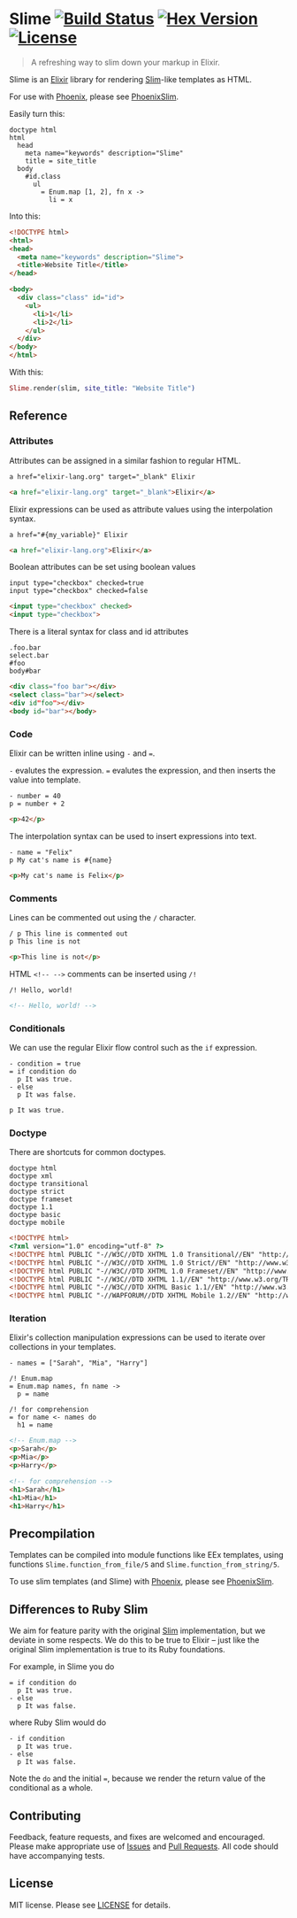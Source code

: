 # Slime [![Build Status][travis-img]][travis] [![Hex Version][hex-img]][hex] [![License][license-img]][license]

[travis-img]: https://travis-ci.org/doomspork/slim_fast.png?branch=master
[travis]: https://travis-ci.org/doomspork/slim_fast
[hex-img]: https://img.shields.io/hexpm/v/slim_fast.svg
[hex]: https://hex.pm/packages/slim_fast
[license-img]: http://img.shields.io/badge/license-MIT-brightgreen.svg
[license]: http://opensource.org/licenses/MIT

> A refreshing way to slim down your markup in Elixir.

Slime is an [Elixir][elixir] library for rendering [Slim][slim]-like
templates as HTML.

For use with [Phoenix][phoenix], please see [PhoenixSlim][phoenix-slim].

[slim]: http://slim-lang.com
[elixir]: http://elixir-lang.com
[phoenix]: http://www.phoenixframework.org/
[phoenix-slim]: https://github.com/doomspork/phoenix_slim

Easily turn this:

```slim
doctype html
html
  head
    meta name="keywords" description="Slime"
    title = site_title
  body
    #id.class
      ul
        = Enum.map [1, 2], fn x ->
          li = x
```

Into this:

```html
<!DOCTYPE html>
<html>
<head>
  <meta name="keywords" description="Slime">
  <title>Website Title</title>
</head>

<body>
  <div class="class" id="id">
    <ul>
      <li>1</li>
      <li>2</li>
    </ul>
  </div>
</body>
</html>
```

With this:

```elixir
Slime.render(slim, site_title: "Website Title")
```


## Reference

### Attributes

Attributes can be assigned in a similar fashion to regular HTML.

```slim
a href="elixir-lang.org" target="_blank" Elixir
```
```html
<a href="elixir-lang.org" target="_blank">Elixir</a>
```

Elixir expressions can be used as attribute values using the interpolation
syntax.

```slim
a href="#{my_variable}" Elixir
```
```html
<a href="elixir-lang.org">Elixir</a>
```

Boolean attributes can be set using boolean values

```slim
input type="checkbox" checked=true
input type="checkbox" checked=false
```
```html
<input type="checkbox" checked>
<input type="checkbox">
```

There is a literal syntax for class and id attributes

```slim
.foo.bar
select.bar
#foo
body#bar
```
```html
<div class="foo bar"></div>
<select class="bar"></select>
<div id"foo"></div>
<body id="bar"></body>
```


### Code

Elixir can be written inline using `-` and `=`.

`-` evalutes the expression.
`=` evalutes the expression, and then inserts the value into template.

```slim
- number = 40
p = number + 2
```
```html
<p>42</p>
```

The interpolation syntax can be used to insert expressions into text.

```slim
- name = "Felix"
p My cat's name is #{name}
```
```html
<p>My cat's name is Felix</p>
```


### Comments

Lines can be commented out using the `/` character.

```slim
/ p This line is commented out
p This line is not
```
```html
<p>This line is not</p>
```

HTML `<!-- -->` comments can be inserted using `/!`
```slim
/! Hello, world!
```
```html
<!-- Hello, world! -->
```


### Conditionals

We can use the regular Elixir flow control such as the `if` expression.

```slim
- condition = true
= if condition do
  p It was true.
- else
  p It was false.
```
```html
p It was true.
```


### Doctype

There are shortcuts for common doctypes.

```slim
doctype html
doctype xml
doctype transitional
doctype strict
doctype frameset
doctype 1.1
doctype basic
doctype mobile
```
```html
<!DOCTYPE html>
<?xml version="1.0" encoding="utf-8" ?>
<!DOCTYPE html PUBLIC "-//W3C//DTD XHTML 1.0 Transitional//EN" "http://www.w3.org/TR/xhtml1/DTD/xhtml1-transitional.dtd">
<!DOCTYPE html PUBLIC "-//W3C//DTD XHTML 1.0 Strict//EN" "http://www.w3.org/TR/xhtml1/DTD/xhtml1-strict.dtd">
<!DOCTYPE html PUBLIC "-//W3C//DTD XHTML 1.0 Frameset//EN" "http://www.w3.org/TR/xhtml1/DTD/xhtml1-frameset.dtd">
<!DOCTYPE html PUBLIC "-//W3C//DTD XHTML 1.1//EN" "http://www.w3.org/TR/xhtml11/DTD/xhtml11.dtd">
<!DOCTYPE html PUBLIC "-//W3C//DTD XHTML Basic 1.1//EN" "http://www.w3.org/TR/xhtml-basic/xhtml-basic11.dtd">
<!DOCTYPE html PUBLIC "-//WAPFORUM//DTD XHTML Mobile 1.2//EN" "http://www.openmobilealliance.org/tech/DTD/xhtml-mobile12.dtd">
```


### Iteration

Elixir's collection manipulation expressions can be used to iterate over
collections in your templates.

```slim
- names = ["Sarah", "Mia", "Harry"]

/! Enum.map
= Enum.map names, fn name ->
  p = name

/! for comprehension
= for name <- names do
  h1 = name
```
```html
<!-- Enum.map -->
<p>Sarah</p>
<p>Mia</p>
<p>Harry</p>

<!-- for comprehension -->
<h1>Sarah</h1>
<h1>Mia</h1>
<h1>Harry</h1>
```


## Precompilation

Templates can be compiled into module functions like EEx templates, using
functions `Slime.function_from_file/5` and
`Slime.function_from_string/5`.

To use slim templates (and Slime) with
[Phoenix][phoenix], please see
[PhoenixSlim][phoenix-slim].

[phoenix]: http://www.phoenixframework.org/
[phoenix-slim]: https://github.com/doomspork/phoenix_slim


## Differences to Ruby Slim

We aim for feature parity with the original [Slim](http://slim-lang.com)
implementation, but we deviate in some respects. We do this to be true to
Elixir – just like the original Slim implementation is true to its Ruby
foundations.

For example, in Slime you do

```slim
= if condition do
  p It was true.
- else
  p It was false.
```

where Ruby Slim would do

```slim
- if condition
  p It was true.
- else
  p It was false.
```

Note the `do` and the initial `=`, because we render the return value of the
conditional as a whole.


## Contributing

Feedback, feature requests, and fixes are welcomed and encouraged.  Please
make appropriate use of [Issues][issues] and [Pull Requests][pulls].  All code
should have accompanying tests.

[issues]: https://github.com/doomspork/slim_fast/issues
[pulls]: https://github.com/doomspork/slim_fast/pulls


## License

MIT license. Please see [LICENSE][license] for details.

[LICENSE]: https://github.com/doomspork/slim_fast/blob/master/LICENSE
